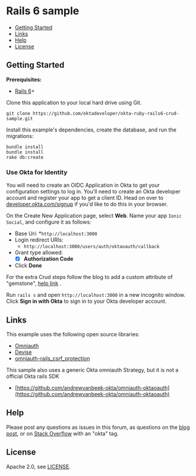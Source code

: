 # Rails 6 sample

* [Getting Started](#getting-started)
* [Links](#links)
* [Help](#help)
* [License](#license)

## Getting Started

**Prerequisites:** 
- [Rails 6](https://guides.rubyonrails.org/)+


Clone this application to your local hard drive using Git.

```
git clone https://github.com/oktadeveloper/okta-ruby-rails6-crud-sample.git
```

Install this example's dependencies, create the database, and run the migrations:

```
bundle install
bundle install
rake db:create
```

### Use Okta for Identity

You will need to create an OIDC Application in Okta to get your configuration settings to log in. You'll need to create an Okta developer account and register your app to get a client ID. Head on over to [developer.okta.com/signup](https://developer.okta.com/signup) if you'd like to do this in your browser. 

On the Create New Application page, select **Web**. Name your app `Ionic Social`, and configure it as follows:

* Base Uri:
  *`http://localhost:3000`
* Login redirect URIs: 
  * `http://localhost:3000/users/auth/oktaoauth/callback`
* Grant type allowed: 
  - [x] **Authorization Code**
* Click **Done**

For the extra Crud steps follow the blog to add a custom attribute of "gemstone", [help link](https://help.okta.com/en/prod/Content/Topics/users-groups-profiles/usgp-add-custom-attributes.htm) .

Run `rails s` and open `http://localhost:3000` in a new incognito window. Click **Sign in with Okta** to sign in to your Okta developer account.

## Links

This example uses the following open source libraries:

* [Omniauth](https://github.com/omniauth/omniauth)
* [Devise](https://github.com/heartcombo/devise)
* [omniauth-rails_csrf_protection](https://github.com/omniauth/omniauth/wiki/Resolving-CVE-2015-9284)

This sample also uses a generic Okta omniauth Strategy, but it is not a official Okta rails SDK

* [https://github.com/andrewvanbeek-okta/omniauth-oktaoauth](https://github.com/andrewvanbeek-okta/omniauth-oktaoauth)

## Help

Please post any questions as issues in this forum, as questions on the [blog post](https://developer.okta.com/blog/2020/09/21/ionic-apple-google-signin), or on [Stack Overflow](https://www.stackoverflow.com) with an "okta" tag.

## License

Apache 2.0, see [LICENSE](LICENSE).
